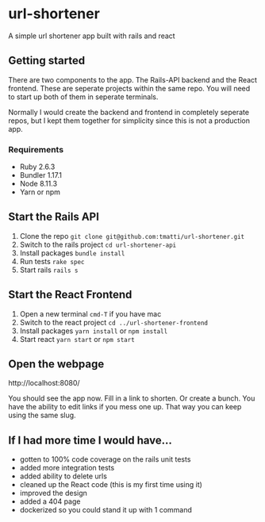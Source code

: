 # url-shortener
A simple url shortener app built with rails and react

## Getting started
There are two components to the app. The Rails-API backend and the React frontend. These are seperate projects within the same repo. You will need to start up both of them in seperate terminals. 

Normally I would create the backend and frontend in completely seperate repos, but I kept them together for simplicity since this is not a production app.

### Requirements
- Ruby 2.6.3
- Bundler 1.17.1
- Node 8.11.3
- Yarn or npm

## Start the Rails API
1. Clone the repo `git clone git@github.com:tmatti/url-shortener.git`
2. Switch to the rails project `cd url-shortener-api`
3. Install packages `bundle install`
4. Run tests `rake spec` 
5. Start rails `rails s`

## Start the React Frontend
1. Open a new terminal `cmd-T` if you have mac 
2. Switch to the react project `cd ../url-shortener-frontend`
3. Install packages `yarn install` or `npm install`
4. Start react `yarn start` or `npm start`

## Open the webpage
http://localhost:8080/

You should see the app now. Fill in a link to shorten. Or create a bunch. You have the ability to edit links if you mess one up. That way you can keep using the same slug.

## If I had more time I would have...

- gotten to 100% code coverage on the rails unit tests
- added more integration tests
- added ability to delete urls
- cleaned up the React code (this is my first time using it)
- improved the design
- added a 404 page
- dockerized so you could stand it up with 1 command


